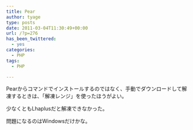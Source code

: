 ```yaml
---
title: Pear
author: tyage
type: posts
date: 2011-03-04T11:30:49+00:00
url: /?p=276
has_been_twittered:
  - yes
categories:
  - PHP
tags:
  - PHP

---
```

<p>Pearからコマンドでインストールするのではなく、手動でダウンロードして解凍するときは、「解凍レンジ」を使ったほうがよい。</p>
<p>少なくともLhaplusだと解凍できなかった。</p>
<p>問題になるのはWindowsだけかな。</p>
